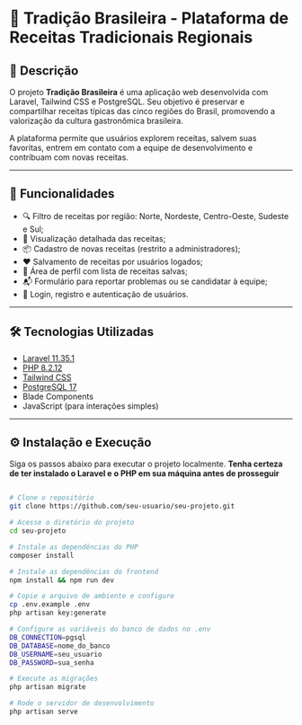 # 🧾 Tradição Brasileira - Plataforma de Receitas Tradicionais Regionais

## 📖 Descrição

O projeto **Tradição Brasileira** é uma aplicação web desenvolvida com Laravel, Tailwind CSS e PostgreSQL. Seu objetivo é preservar e compartilhar receitas típicas das cinco regiões do Brasil, promovendo a valorização da cultura gastronômica brasileira.

A plataforma permite que usuários explorem receitas, salvem suas favoritas, entrem em contato com a equipe de desenvolvimento e contribuam com novas receitas.

---

## 🚀 Funcionalidades

- 🔍 Filtro de receitas por região: Norte, Nordeste, Centro-Oeste, Sudeste e Sul;
- 📝 Visualização detalhada das receitas;
- 📦 Cadastro de novas receitas (restrito a administradores);
- ❤️ Salvamento de receitas por usuários logados;
- 👤 Área de perfil com lista de receitas salvas;
- 📬 Formulário para reportar problemas ou se candidatar à equipe;
- 🔐 Login, registro e autenticação de usuários.

---

## 🛠️ Tecnologias Utilizadas

- [Laravel 11.35.1](https://laravel.com/)
- [PHP 8.2.12](https://www.php.net/)
- [Tailwind CSS](https://tailwindcss.com/)
- [PostgreSQL 17](https://www.postgresql.org/)
- Blade Components
- JavaScript (para interações simples)

---

## ⚙️ Instalação e Execução

Siga os passos abaixo para executar o projeto localmente. **Tenha certeza de ter instalado o Laravel e o PHP em sua máquina antes de prosseguir**

```bash

# Clone o repositório
git clone https://github.com/seu-usuario/seu-projeto.git

# Acesse o diretório do projeto
cd seu-projeto

# Instale as dependências do PHP
composer install

# Instale as dependências do frontend
npm install && npm run dev

# Copie o arquivo de ambiente e configure
cp .env.example .env
php artisan key:generate

# Configure as variáveis do banco de dados no .env
DB_CONNECTION=pgsql
DB_DATABASE=nome_do_banco
DB_USERNAME=seu_usuario
DB_PASSWORD=sua_senha

# Execute as migrações
php artisan migrate

# Rode o servidor de desenvolvimento
php artisan serve
